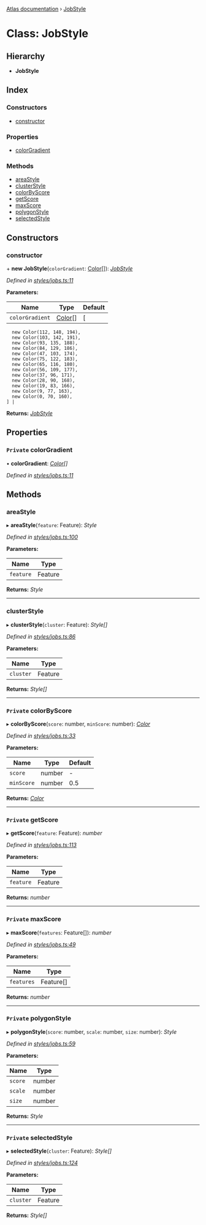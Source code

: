 [Atlas documentation](../globals.md) › [JobStyle](jobstyle.md)

# Class: JobStyle

## Hierarchy

* **JobStyle**

## Index

### Constructors

* [constructor](jobstyle.md#constructor)

### Properties

* [colorGradient](jobstyle.md#private-colorgradient)

### Methods

* [areaStyle](jobstyle.md#areastyle)
* [clusterStyle](jobstyle.md#clusterstyle)
* [colorByScore](jobstyle.md#private-colorbyscore)
* [getScore](jobstyle.md#private-getscore)
* [maxScore](jobstyle.md#private-maxscore)
* [polygonStyle](jobstyle.md#private-polygonstyle)
* [selectedStyle](jobstyle.md#private-selectedstyle)

## Constructors

###  constructor

\+ **new JobStyle**(`colorGradient`: [Color](color.md)[]): *[JobStyle](jobstyle.md)*

*Defined in [styles/jobs.ts:11](https://github.com/chronark/atlas/blob/e581107/src/styles/jobs.ts#L11)*

**Parameters:**

Name | Type | Default |
------ | ------ | ------ |
`colorGradient` | [Color](color.md)[] | [
      new Color(112, 148, 194),
      new Color(103, 142, 191),
      new Color(93, 135, 188),
      new Color(84, 129, 186),
      new Color(47, 103, 174),
      new Color(75, 122, 183),
      new Color(65, 116, 180),
      new Color(56, 109, 177),
      new Color(37, 96, 171),
      new Color(28, 90, 168),
      new Color(19, 83, 166),
      new Color(9, 77, 163),
      new Color(0, 70, 160),
    ] |

**Returns:** *[JobStyle](jobstyle.md)*

## Properties

### `Private` colorGradient

• **colorGradient**: *[Color](color.md)[]*

*Defined in [styles/jobs.ts:11](https://github.com/chronark/atlas/blob/e581107/src/styles/jobs.ts#L11)*

## Methods

###  areaStyle

▸ **areaStyle**(`feature`: Feature): *Style*

*Defined in [styles/jobs.ts:100](https://github.com/chronark/atlas/blob/e581107/src/styles/jobs.ts#L100)*

**Parameters:**

Name | Type |
------ | ------ |
`feature` | Feature |

**Returns:** *Style*

___

###  clusterStyle

▸ **clusterStyle**(`cluster`: Feature): *Style[]*

*Defined in [styles/jobs.ts:86](https://github.com/chronark/atlas/blob/e581107/src/styles/jobs.ts#L86)*

**Parameters:**

Name | Type |
------ | ------ |
`cluster` | Feature |

**Returns:** *Style[]*

___

### `Private` colorByScore

▸ **colorByScore**(`score`: number, `minScore`: number): *[Color](color.md)*

*Defined in [styles/jobs.ts:33](https://github.com/chronark/atlas/blob/e581107/src/styles/jobs.ts#L33)*

**Parameters:**

Name | Type | Default |
------ | ------ | ------ |
`score` | number | - |
`minScore` | number | 0.5 |

**Returns:** *[Color](color.md)*

___

### `Private` getScore

▸ **getScore**(`feature`: Feature): *number*

*Defined in [styles/jobs.ts:113](https://github.com/chronark/atlas/blob/e581107/src/styles/jobs.ts#L113)*

**Parameters:**

Name | Type |
------ | ------ |
`feature` | Feature |

**Returns:** *number*

___

### `Private` maxScore

▸ **maxScore**(`features`: Feature[]): *number*

*Defined in [styles/jobs.ts:49](https://github.com/chronark/atlas/blob/e581107/src/styles/jobs.ts#L49)*

**Parameters:**

Name | Type |
------ | ------ |
`features` | Feature[] |

**Returns:** *number*

___

### `Private` polygonStyle

▸ **polygonStyle**(`score`: number, `scale`: number, `size`: number): *Style*

*Defined in [styles/jobs.ts:59](https://github.com/chronark/atlas/blob/e581107/src/styles/jobs.ts#L59)*

**Parameters:**

Name | Type |
------ | ------ |
`score` | number |
`scale` | number |
`size` | number |

**Returns:** *Style*

___

### `Private` selectedStyle

▸ **selectedStyle**(`cluster`: Feature): *Style[]*

*Defined in [styles/jobs.ts:124](https://github.com/chronark/atlas/blob/e581107/src/styles/jobs.ts#L124)*

**Parameters:**

Name | Type |
------ | ------ |
`cluster` | Feature |

**Returns:** *Style[]*
